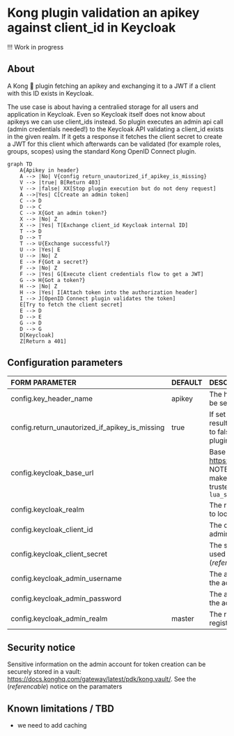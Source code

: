 # Kong plugin validation an apikey against client_id in Keycloak

!!! Work in progress

## About

A Kong 🦍 plugin fetching an apikey and exchanging it to a JWT if a client with this ID exists in Keycloak.

The use case is about having a centralied storage for all users and application in Keycloak. Even so Keycloak itself does not know about apikeys we can use client_ids instead. So plugin executes an admin api call (admin credentials needed!) to the Keycloak API validating a client_id exists in the given realm. If it gets a response it fetches the client secret to create a JWT for this client which afterwards can be validated (for example roles, groups, scopes) using the standard Kong OpenID Connect plugin.

```mermaid
graph TD
    A{Apikey in header}
    A --> |No| V{config return_unautorized_if_apikey_is_missing}
    V --> |true| B[Return 403]
    V --> |false| XX[Stop plugin execution but do not deny request]
    A -->|Yes| C[Create an admin token]
    C --> D
    D --> C
    C --> X{Got an admin token?}
    X --> |No| Z
    X --> |Yes| T[Exchange client_id Keycloak internal ID]
    T --> D
    D --> T
    T --> U{Exchange successful?}
    U --> |Yes| E
    U --> |No| Z
    E --> F{Got a secret?}
    F --> |No| Z
    F --> |Yes| G[Execute client credentials flow to get a JWT]
    G --> H{Got a token?}
    H --> |No| Z
    H --> |Yes| I[Attach token into the authorization header]
    I --> J[OpenID Connect plugin validates the token]
    E[Try to fetch the client secret]
    E --> D
    D --> E
    G --> D
    D --> G
    D[Keycloak]
    Z[Return a 401]
```

## Configuration parameters
|FORM PARAMETER|DEFAULT|DESCRIPTION|
|:----|:------|:------|
|config.key_header_name|apikey|The header where the apikey will be sent|
|config.return_unautorized_if_apikey_is_missing|true|If set to true a missing apikey will result in a 401 response - if set to false we will progress the next plugins anyway|
|config.keycloak_base_url||Base URL of Keycloak like https://my.keycloak.example.com. NOTE: If using a SSL endpoint make sure the certificate is trusted in the Kong setting `lua_ssl_trusted_certificate`|
|config.keycloak_realm||The realm the plugin should use to look up the client|
|config.keycloak_client_id||The client being used to create an admin token (*referencable*)|
|config.keycloak_client_secret||The secret of the client being used to create an admin token (*referencable*)|
|config.keycloak_admin_username||The admin username to create the admin token (*referencable*)|
|config.keycloak_admin_password||The admin username to create the admin token (*referencable*)|
|config.keycloak_admin_realm|master|The realm the admin user is registered at|

## Security notice

Sensitive information on the admin account for token creation can be securely stored in a vault: https://docs.konghq.com/gateway/latest/pdk/kong.vault/. See the (*referencable*) notice on the paramaters

## Known limitations / TBD

* we need to add caching
